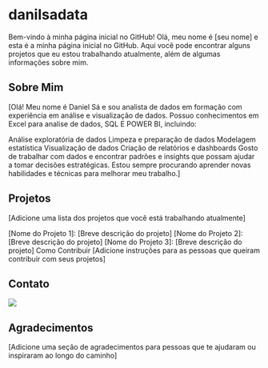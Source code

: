 # danilsadata

Bem-vindo à minha página inicial no GitHub!
Olá, meu nome é [seu nome] e esta é a minha página inicial no GitHub. Aqui você pode encontrar alguns projetos que eu estou trabalhando atualmente, além de algumas informações sobre mim.

## Sobre Mim
[Olá! Meu nome é Daniel Sá e sou analista de dados em formação com experiência em análise e visualização de dados. Possuo conhecimentos em Excel para analise de dados, SQL E POWER BI, incluindo:

Análise exploratória de dados
Limpeza e preparação de dados
Modelagem estatística
Visualização de dados
Criação de relatórios e dashboards
Gosto de trabalhar com dados e encontrar padrões e insights que possam ajudar a tomar decisões estratégicas. Estou sempre procurando aprender novas habilidades e técnicas para melhorar meu trabalho.]

## Projetos
[Adicione uma lista dos projetos que você está trabalhando atualmente]

[Nome do Projeto 1]: [Breve descrição do projeto]
[Nome do Projeto 2]: [Breve descrição do projeto]
[Nome do Projeto 3]: [Breve descrição do projeto]
Como Contribuir
[Adicione instruções para as pessoas que queiram contribuir com seus projetos]

## Contato
 [<img src="https://img.shields.io/badge/linkedin-%230077B5.svg?&style=for-the-badge&logo=linkedin&logoColor=white" />](https://www.linkedin.com/in/danielrsa/)

## Agradecimentos
[Adicione uma seção de agradecimentos para pessoas que te ajudaram ou inspiraram ao longo do caminho]
